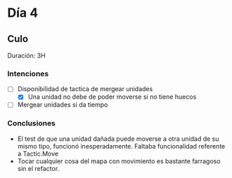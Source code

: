 ﻿# Día 4

## Culo

Duración: 3H

### Intenciones

- [ ] Disponibilidad de tactica de mergear unidades
    - [X] Una unidad no debe de poder moverse si no tiene huecos
- [ ] Mergear unidades si da tiempo

### Conclusiones
- El test de que una unidad dañada puede moverse a otra unidad de su mismo tipo, funcionó inesperadamente. Faltaba funcionalidad referente a Tactic.Move
- Tocar cualquier cosa del mapa con movimiento es bastante farragoso sin el refactor.
